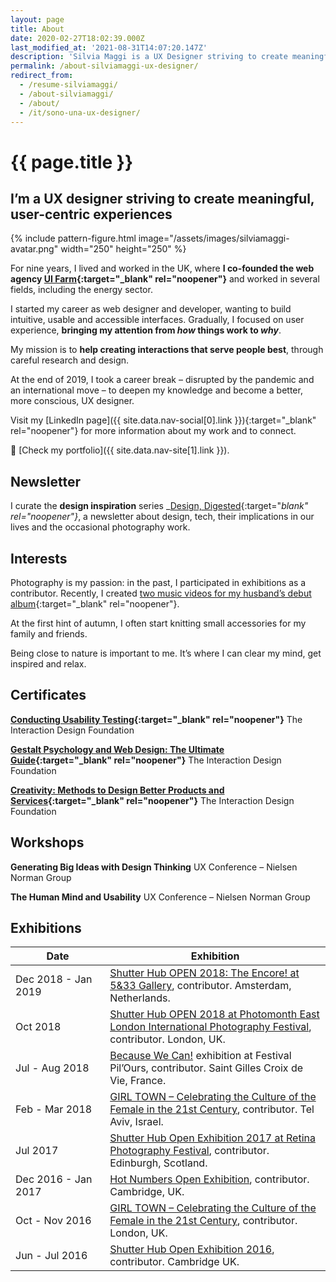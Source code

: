 ```yaml
---
layout: page
title: About
date: 2020-02-27T18:02:39.000Z
last_modified_at: '2021-08-31T14:07:20.147Z'
description: 'Silvia Maggi is a UX Designer striving to create meaningful, user-centric experiences.'
permalink: /about-silviamaggi-ux-designer/
redirect_from:
  - /resume-silviamaggi/
  - /about-silviamaggi/
  - /about/
  - /it/sono-una-ux-designer/
---
```

# {{ page.title }}

## I’m a UX designer striving to create meaningful, user-centric experiences

{% include pattern-figure.html image="/assets/images/silviamaggi-avatar.png" width="250" height="250" %}

For nine years, I lived and worked in the UK, where **I co-founded the web agency [UI Farm](https://uifarm.co.uk/){:target="_blank" rel="noopener"}** and worked in several fields, including the energy sector.

I started my career as web designer and developer, wanting to build intuitive, usable and accessible interfaces. Gradually, I focused on user experience, **bringing my attention from _how_ things work to _why_**.

My mission is to **help creating interactions that serve people best**, through careful research and design.

At the end of 2019, I took a career break – disrupted by the pandemic and an international move – to deepen my knowledge and become a better, more conscious, UX designer.

Visit my [LinkedIn page]({{ site.data.nav-social[0].link }}){:target="_blank" rel="noopener"} for more information about my work and to connect.

🔗 [Check my portfolio]({{ site.data.nav-site[1].link }}).

## Newsletter

I curate the **design inspiration** series _[Design, Digested](https://us10.campaign-archive.com/home/?u=0c9027b00ef8ad1210adae70d&id=d77c0b18a8){:target="_blank" rel="noopener"}_, a newsletter about design, tech, their implications in our lives and the occasional photography work.

## Interests

Photography is my passion: in the past, I participated in exhibitions as a contributor. Recently, I created [two music videos for my husband’s debut album](https://silviamaggidesign.com/portfolio/after-1989-a-trip-to-freedom/){:target="_blank" rel="noopener"}.

At the first hint of autumn, I often start knitting small accessories for my family and friends.

Being close to nature is important to me. It’s where I can clear my mind, get inspired and relax.

## Certificates

**[Conducting Usability Testing](https://www.interaction-design.org/silvia-maggi/certificate/course/fltqnHSHvWVHtgSx2v){:target="_blank" rel="noopener"}** The Interaction Design Foundation

**[Gestalt Psychology and Web Design: The Ultimate Guide](https://www.interaction-design.org/silvia-maggi/certificate/course/707b14b9-51a6-47e4-9663-07c3b7bef6ee){:target="_blank" rel="noopener"}** The Interaction Design Foundation

**[Creativity: Methods to Design Better Products and Services](https://www.interaction-design.org/silvia-maggi/certificate/course/a6950da7-a59d-4bcb-b830-92eb116c226e){:target="_blank" rel="noopener"}** The Interaction Design Foundation

## Workshops

**Generating Big Ideas with Design Thinking**
UX Conference – Nielsen Norman Group

**The Human Mind and Usability**
UX Conference – Nielsen Norman Group

## Exhibitions

<table class="table table-striped">
  <thead>
    <tr>
      <th scope="col" width="30%">Date</th>
      <th scope="col" width="70%">Exhibition</th>
    </tr>
  </thead>
  <tbody>
    <tr>
      <td>Dec 2018 - Jan 2019</td>
      <td><a href="{{ site.url }}/photography/shutter-hub-open-2018/">Shutter Hub OPEN 2018: The Encore! at 5&33 Gallery</a>, contributor. Amsterdam, Netherlands.</td>
    </tr>
    <tr>
      <td>Oct 2018</td>
      <td><a href="{{ site.url }}/photography/shutter-hub-open-2018/">Shutter Hub OPEN 2018 at Photomonth East London International Photography Festival</a>, contributor. London, UK.</td>
    </tr>
    <tr>
      <td>Jul - Aug 2018</td>
      <td><a href="{{ site.url }}/photography/because-we-can-exhibition/">Because We Can!</a> exhibition at Festival Pil’Ours, contributor. Saint Gilles Croix de Vie, France.</td>
    </tr>
    <tr>
      <td>Feb - Mar 2018</td>
      <td><a href="{{ site.url }}/photography/girl-town-moved-to-tel-aviv/">GIRL TOWN – Celebrating the Culture of the Female in the 21st Century</a>, contributor. Tel Aviv, Israel.</td>
    </tr>
    <tr>
      <td>Jul 2017</td>
      <td><a href="{{ site.url }}/photography/shutter-hub-open-retina-festival/">Shutter Hub Open Exhibition 2017 at Retina Photography Festival</a>, contributor. Edinburgh, Scotland.</td>
    </tr>
    <tr>
      <td>Dec 2016 - Jan 2017</td>
      <td><a href="{{ site.url }}/photography/hot-numbers-open-exhibition/">Hot Numbers Open Exhibition</a>, contributor. Cambridge, UK.</td>
    </tr>
    <tr>
      <td>Oct - Nov 2016</td>
      <td><a href="{{ site.url }}/photography/girl-town-exhibition/">GIRL TOWN – Celebrating the Culture of the Female in the 21st Century</a>, contributor. London, UK.</td>
    </tr>
    <tr>
      <td>Jun - Jul 2016</td>
      <td><a href="{{ site.url }}/photography/shutter-hub-open-exhibition/">Shutter Hub Open Exhibition 2016</a>, contributor. Cambridge UK.</td>
    </tr>    
  </tbody>
</table>
